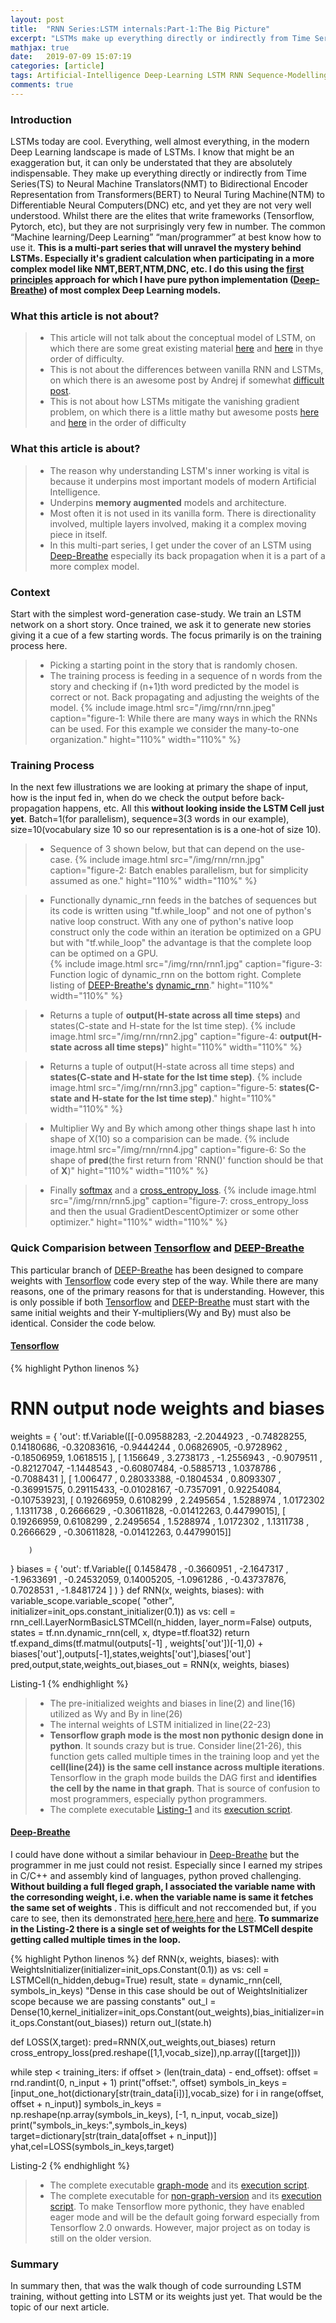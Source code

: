 ```yaml
---
layout: post
title:  "RNN Series:LSTM internals:Part-1:The Big Picture"
excerpt: "LSTMs make up everything directly or indirectly from Time Series(TS) to Neural Machine Translators(NMT) to Bidirectional Encoder Representation from Transformers(BERT) to Neural Turing Machine(NTM) to Differentiable Neural Computers(DNC) etc, and yet they are not very well understood. <strong>This is a multi-part series that will unravel the mystery behind LSTMs.</strong> Especially it's gradient calculation when participating in a more complex model like NMT,BERT,NTM,DNC, etc. <strong>I do this using the first principles approach for which I have pure python implementation Deep-Breathe of most complex Deep Learning models.</strong>"
mathjax: true
date:   2019-07-09 15:07:19
categories: [article]
tags: Artificial-Intelligence Deep-Learning LSTM RNN Sequence-Modelling
comments: true
---
```


### Introduction
LSTMs today are cool. Everything, well almost everything, in the modern Deep Learning landscape is made of LSTMs. I know that might be an exaggeration but, it can only be understated that they are absolutely indispensable. They make up everything directly or indirectly from Time Series(TS) to Neural Machine Translators(NMT) to Bidirectional Encoder Representation from Transformers(BERT) to Neural Turing Machine(NTM) to Differentiable Neural Computers(DNC) etc, and yet they are not very well understood. Whilst there are the elites that write frameworks (Tensorflow, Pytorch, etc), but they are not surprisingly very few in number. The common “Machine learning/Deep Learning”  “man/programmer” at best know how to use it. <strong>This is a multi-part series that will unravel the mystery behind LSTMs. Especially it's gradient calculation when participating in a more complex model like NMT,BERT,NTM,DNC, etc. I do this using the [first principles][first principles] approach for which I have pure python implementation ([Deep-Breathe]) of most complex Deep Learning models.</strong>

### What this article is not about?
> * This article will not talk about the conceptual model of LSTM, on which there are some great existing material [here][lstm-1] and [here][lstm-2] in thye order of difficulty.
> * This is not about the differences between vanilla RNN and LSTMs, on which there is an awesome post by Andrej if somewhat [difficult post][lstm-3].
> * This is not about how LSTMs mitigate the vanishing gradient problem, on which there is a little mathy but awesome posts [here][lstm-4] and [here][lstm-5] in the order of difficulty     

### What this article is about?
> * The reason why understanding LSTM's inner working is vital is because it underpins most important models of modern Artificial Intelligence.
> * Underpins <strong>memory augmented</strong> models and architecture.  
> * Most often it is not used in its vanilla form. There is directionality involved, multiple layers involved, making it a complex moving piece in itself.
> * In this multi-part series, I get under the cover of an LSTM using [Deep-Breathe] especially its back propagation when it is a part of a more complex model.

### Context
Start with the simplest word-generation case-study. We train an LSTM network on a short story. Once trained, we ask it to generate new stories giving it a cue of a few starting words. The focus primarily is on the training process here.
> * Picking a starting point in the story that is randomly chosen.
> * The training process is feeding in a sequence of n words from the story and checking if (n+1)th word predicted by the model is correct or not. Back propagating and adjusting the weights of the model.
{%
    include image.html
    src="/img/rnn/rnn.jpeg"
    caption="figure-1: While there are many ways in which the RNNs can be used. For this example we consider the many-to-one organization."
    hight="110%"
    width="110%"
%}


### Training Process
In the next few illustrations we are looking at primary the shape of input, how is the input fed in, when do we check the output before back-propagation happens, etc. All this <strong>without looking inside the LSTM Cell just yet</strong>. Batch=1(for parallelism), sequence=3(3 words in our example), size=10(vocabulary size 10 so our representation is is a one-hot of size 10).

> * Sequence of 3 shown below, but that can depend on the use-case.
{%
    include image.html
    src="/img/rnn/rnn.jpg"
    caption="figure-2: Batch enables parallelism, but for simplicity assumed as one."
    hight="110%"
    width="110%"
%}

> * Functionally dynamic_rnn feeds in the batches of sequences but its code is written using "tf.while_loop" and not one of python's native loop construct. With any one of python's native loop construct only the code within an iteration be optimized on a GPU but with "tf.while_loop" the advantage is that the complete loop can be optimed on a GPU.    
{%
    include image.html
    src="/img/rnn/rnn1.jpg"
    caption="figure-3: Function logic of dynamic_rnn on the bottom right. Complete listing of <a href='https://github.com/slowbreathing/Deep-Breathe'>DEEP-Breathe's</a> <a href='https://github.com/slowbreathing/Deep-Breathe/blob/f9585bde9cbb61e71f67ccd936aa22a155c36709/org/mk/training/dl/rnn.py#L214-L285'>dynamic_rnn</a>."
    hight="110%"
    width="110%"
%}

> * Returns a tuple of <strong>output(H-state across all time steps)</strong> and states(C-state and H-state for the lst time step).
{%
    include image.html
    src="/img/rnn/rnn2.jpg"
    caption="figure-4: <strong>output(H-state across all time steps)</strong>"
    hight="110%"
    width="110%"
%}

> * Returns a tuple of output(H-state across all time steps) and <strong>states(C-state and H-state for the lst time step)</strong>.
{%
    include image.html
    src="/img/rnn/rnn3.jpg"
    caption="figure-5: <strong>states(C-state and H-state for the lst time step)</strong>."
    hight="110%"
    width="110%"
%}

> * Multiplier Wy and By which among other things shape last h into shape of X(10) so a comparision can be made.
{%
    include image.html
    src="/img/rnn/rnn4.jpg"
    caption="figure-6: So the shape of <strong>pred</strong>(the first return from 'RNN()' function should be that of <strong>X</strong>)"
    hight="110%"
    width="110%"
%}

> * Finally [softmax][softmax] and a [cross_entropy_loss][cross_entropy_loss].
{%
    include image.html
    src="/img/rnn/rnn5.jpg"
    caption="figure-7: cross_entropy_loss and then the usual GradientDescentOptimizer or some other optimizer."
    hight="110%"
    width="110%"
%}

### Quick Comparision between [Tensorflow] and [DEEP-Breathe]

This particular branch of [DEEP-Breathe] has been designed to compare weights with [Tensorflow] code every step of the way. While there are many reasons, one of the primary reasons for that is understanding. However, this is only possible if both [Tensorflow] and [DEEP-Breathe] must start with the same initial weights and their Y-multipliers(Wy and By) must also be identical. Consider the code below.

#### [Tensorflow]
{% highlight Python linenos %}
  # RNN output node weights and biases
  weights = {
    'out': tf.Variable([[-0.09588283, -2.2044923 , -0.74828255,  0.14180686, -0.32083616,
        -0.9444244 ,  0.06826905, -0.9728962 , -0.18506959,  1.0618515 ],
       [ 1.156649  ,  3.2738173 , -1.2556943 , -0.9079511 , -0.82127047,
        -1.1448543 , -0.60807484, -0.5885713 ,  1.0378786 , -0.7088431 ],
       [ 1.006477  ,  0.28033388, -0.1804534 ,  0.8093307 , -0.36991575,
         0.29115433, -0.01028167, -0.7357091 ,  0.92254084, -0.10753923],
       [ 0.19266959,  0.6108299 ,  2.2495654 ,  1.5288974 ,  1.0172302 ,
         1.1311738 ,  0.2666629 , -0.30611828, -0.01412263,  0.44799015],
       [ 0.19266959,  0.6108299 ,  2.2495654 ,  1.5288974 ,  1.0172302 ,
         1.1311738 ,  0.2666629 , -0.30611828, -0.01412263,  0.44799015]]

        )
  }
  biases = {
    'out': tf.Variable([ 0.1458478 , -0.3660951 , -2.1647317 , -1.9633691 , -0.24532059,
        0.14005205, -1.0961286 , -0.43737876,  0.7028531 , -1.8481724 ]
    )
  }
  def RNN(x, weights, biases):
    with variable_scope.variable_scope(
            "other", initializer=init_ops.constant_initializer(0.1)) as vs:
        cell = rnn_cell.LayerNormBasicLSTMCell(n_hidden, layer_norm=False)
        outputs, states = tf.nn.dynamic_rnn(cell, x, dtype=tf.float32)
        return tf.expand_dims(tf.matmul(outputs[-1] , weights['out'])[-1],0) + biases['out'],outputs[-1],states,weights['out'],biases['out']
  pred,output,state,weights_out,biases_out = RNN(x, weights, biases)

Listing-1
{% endhighlight %}
> * The pre-initialized weights and biases in line(2) and line(16) utilized as Wy and By in line(26)
> * The internal weights of LSTM initialized in line(22-23)
> * <strong>Tensorflow graph mode is the most non pythonic design done in python</strong>. It sounds crazy but is true. Consider line(21-26), this function gets called multiple times in the training loop and yet the <strong>cell(line(24)) is the same cell instance across multiple iterations</strong>. Tensorflow in the graph mode builds the DAG first and <strong>identifies the cell by the name in that graph</strong>. That is source of confusion to most programmers, especially python programmers.
> * The complete executable [Listing-1] and its [execution script][scr-1].

#### [Deep-Breathe]

I could have done without a similar behaviour in [Deep-Breathe] but the programmer in me just could not resist. Especially since I earned my stripes in C/C++ and assembly kind of languages, python proved challenging. <strong>Without building a full fleged graph, I associated the variable name with the corresonding weight, i.e. when the variable name is same it fetches the same set of weights </strong>. This is difficult and not reccomended but, if you care to see, then its demonstrated [here][pygr-1],[here][pygr-2],[here][pygr-3] and [here][pygr-4]. <strong>To summarize in the Listing-2 there is a single set of weights for the LSTMCell despite getting called multiple times in the loop.</strong>

{% highlight Python linenos %}
def RNN(x, weights, biases):
  with WeightsInitializer(initializer=init_ops.Constant(0.1)) as vs:
      cell = LSTMCell(n_hidden,debug=True)
      result, state = dynamic_rnn(cell, symbols_in_keys)
  "Dense in this case should be out of WeightsInitializer scope because we are passing constants"
  out_l = Dense(10,kernel_initializer=init_ops.Constant(out_weights),bias_initializer=init_ops.Constant(out_biases))
  return out_l(state.h)


def LOSS(X,target):
  pred=RNN(X,out_weights,out_biases)
  return cross_entropy_loss(pred.reshape([1,1,vocab_size]),np.array([[target]]))

while step < training_iters:
  if offset > (len(train_data) - end_offset):
      offset = rnd.randint(0, n_input + 1)
  print("offset:", offset)
  symbols_in_keys = [input_one_hot(dictionary[str(train_data[i])],vocab_size) for i in range(offset, offset + n_input)]
  symbols_in_keys = np.reshape(np.array(symbols_in_keys), [-1, n_input, vocab_size])
  print("symbols_in_keys:",symbols_in_keys)
  target=dictionary[str(train_data[offset + n_input])]
  yhat,cel=LOSS(symbols_in_keys,target)


Listing-2
{% endhighlight %}

> * The complete executable [graph-mode][Listing-2] and its [execution script][scr-2].
> * The complete executable for [non-graph-version][Listing-3] and its [execution script][scr-3]. To make Tensorflow more pythonic, they have enabled eager mode and will be the default going forward especially from Tensorflow 2.0 onwards. However, major project as on today is still on the older version.

### Summary
In summary then, that was the walk though of code surrounding LSTM training, without getting into LSTM or its weights just yet. That would be the topic of our next article.    

[first principles]: https://medium.com/the-mission/elon-musks-3-step-first-principles-thinking-how-to-think-and-solve-difficult-problems-like-a-ba1e73a9f6c0
[Deep-Breathe]: https://github.com/slowbreathing/Deep-Breathe
[lstm-1]: https://colah.github.io/posts/2015-08-Understanding-LSTMs/
[lstm-2]: https://r2rt.com/written-memories-understanding-deriving-and-extending-the-lstm.html
[lstm-3]: http://karpathy.github.io/2015/05/21/rnn-effectiveness/
[lstm-4]: https://weberna.github.io/blog/2017/11/15/LSTM-Vanishing-Gradients.html
[lstm-5]: https://medium.com/datadriveninvestor/how-do-lstm-networks-solve-the-problem-of-vanishing-gradients-a6784971a577

[softmax]: /articles/2019-05/softmax-and-its-gradient
[cross_entropy_loss]: /articles/2019-05/softmax-and-cross-entropy
[Tensorflow]: https://www.tensorflow.org/
[Listing-1]: https://github.com/slowbreathing/Deep-Breathe/blob/master/org/mk/training/dl/tfwordslstm.py
[Listing-2]: https://github.com/slowbreathing/Deep-Breathe/blob/master/org/mk/training/dl/LSTMMainGraph.py
[Listing-3]: https://github.com/slowbreathing/Deep-Breathe/blob/master/org/mk/training/dl/LSTMMain.py
[scr-1]: https://github.com/slowbreathing/Deep-Breathe/blob/f9585bde9cbb61e71f67ccd936aa22a155c36709/scripts#L13
[scr-2]: https://github.com/slowbreathing/Deep-Breathe/blob/f9585bde9cbb61e71f67ccd936aa22a155c36709/scripts#L15
[scr-3]: https://github.com/slowbreathing/Deep-Breathe/blob/f9585bde9cbb61e71f67ccd936aa22a155c36709/scripts#L14
[pygr-1]: https://github.com/slowbreathing/Deep-Breathe/blob/c3b538d9c3afeeb5a15c3d91ea9063976438c810/org/mk/training/dl/rnn.py#L75-L76
[pygr-2]: https://github.com/slowbreathing/Deep-Breathe/blob/c3b538d9c3afeeb5a15c3d91ea9063976438c810/org/mk/training/dl/common.py#L241-L255
[pygr-3]: https://github.com/slowbreathing/Deep-Breathe/blob/c3b538d9c3afeeb5a15c3d91ea9063976438c810/org/mk/training/dl/rnn_cell.py#L79-L81
[pygr-4]: https://github.com/slowbreathing/Deep-Breathe/blob/c3b538d9c3afeeb5a15c3d91ea9063976438c810/org/mk/training/dl/core.py#L107-L112

